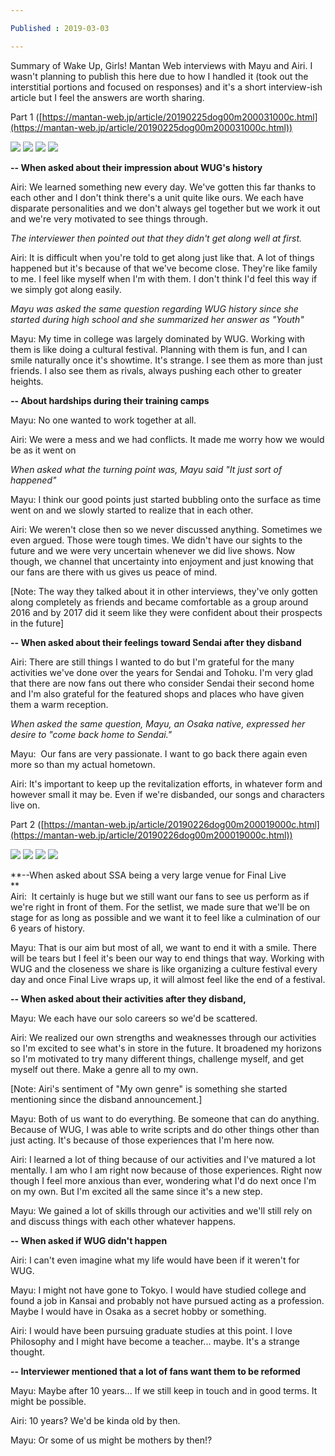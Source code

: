 ```yaml
---

Published : 2019-03-03

---
```


Summary of Wake Up, Girls! Mantan Web interviews with Mayu and Airi. I wasn't planning to publish this here due to how I handled it (took out the interstitial portions and focused on responses) and it's a short interview-ish article but I feel the answers are worth sharing.  

Part 1 ([https://mantan-web.jp/article/20190225dog00m200031000c.html](https://mantan-web.jp/article/20190225dog00m200031000c.html))  

![](/images/001_size6.jpg)
![](/images/004_size6.jpg)
![](/images/003_size6.jpg)
![](/images/002_size6.jpg)

**\-- When asked about their impression about WUG's history**  
  
Airi: We learned something new every day. We've gotten this far thanks to each other and I don't think there's a unit quite like ours. We each have disparate personalities and we don't always gel together but we work it out and we're very motivated to see things through.  
  
_The interviewer then pointed out that they didn't get along well at first._  
  
Airi: It is difficult when you're told to get along just like that. A lot of things happened but it's because of that we've become close. They're like family to me. I feel like myself when I'm with them. I don't think I'd feel this way if we simply got along easily.  
  
_Mayu was asked the same question regarding WUG history since she started during high school and she summarized her answer as "Youth"_  
  
Mayu: My time in college was largely dominated by WUG. Working with them is like doing a cultural festival. Planning with them is fun, and I can smile naturally once it's showtime. It's strange. I see them as more than just friends. I also see them as rivals, always pushing each other to greater heights.  
  
**\-- About hardships during their training camps**  
  
Mayu: No one wanted to work together at all.  
  
Airi: We were a mess and we had conflicts. It made me worry how we would be as it went on  
  
_When asked what the turning point was, Mayu said "It just sort of happened"_  
  
Mayu: I think our good points just started bubbling onto the surface as time went on and we slowly started to realize that in each other.  
  
Airi: We weren't close then so we never discussed anything. Sometimes we even argued. Those were tough times. We didn't have our sights to the future and we were very uncertain whenever we did live shows. Now though, we channel that uncertainty into enjoyment and just knowing that our fans are there with us gives us peace of mind.

\[Note: The way they talked about it in other interviews, they've only gotten along completely as friends and became comfortable as a group around 2016 and by 2017 did it seem like they were confident about their prospects in the future\]

**\-- When asked about their feelings toward Sendai after they disband**  
  
Airi: There are still things I wanted to do but I'm grateful for the many activities we've done over the years for Sendai and Tohoku. I'm very glad that there are now fans out there who consider Sendai their second home and I'm also grateful for the featured shops and places who have given them a warm reception.  

_When asked the same question, Mayu, an Osaka native, expressed her desire to "come back home to Sendai."_

Mayu:  Our fans are very passionate. I want to go back there again even more so than my actual hometown.

Airi: It's important to keep up the revitalization efforts, in whatever form and however small it may be. Even if we're disbanded, our songs and characters live on.

Part 2 ([https://mantan-web.jp/article/20190226dog00m200019000c.html](https://mantan-web.jp/article/20190226dog00m200019000c.html))  

![](/images/002_size6-1.jpg)
![](/images/001_size6-1.jpg)
![](/images/004_size6-1.jpg)
![](/images/003_size6-1.jpg)

**\--When asked about SSA being a very large venue for Final Live  
**  
Airi:  It certainly is huge but we still want our fans to see us perform as if we're right in front of them. For the setlist, we made sure that we'll be on stage for as long as possible and we want it to feel like a culmination of our 6 years of history.  
  
Mayu: That is our aim but most of all, we want to end it with a smile. There will be tears but I feel it's been our way to end things that way. Working with WUG and the closeness we share is like organizing a culture festival every day and once Final Live wraps up, it will almost feel like the end of a festival.  
  
**\-- When asked about their activities after they disband,**  
  
Mayu: We each have our solo careers so we'd be scattered.  
  
Airi: We realized our own strengths and weaknesses through our activities so I'm excited to see what's in store in the future. It broadened my horizons so I'm motivated to try many different things, challenge myself, and get myself out there. Make a genre all to my own. 

\[Note: Airi's sentiment of "My own genre" is something she started mentioning since the disband announcement.\]  

Mayu: Both of us want to do everything. Be someone that can do anything. Because of WUG, I was able to write scripts and do other things other than just acting. It's because of those experiences that I'm here now.  
  
Airi: I learned a lot of thing because of our activities and I've matured a lot mentally. I am who I am right now because of those experiences. Right now though I feel more anxious than ever, wondering what I'd do next once I'm on my own. But I'm excited all the same since it's a new step.  
  
Mayu: We gained a lot of skills through our activities and we'll still rely on and discuss things with each other whatever happens.  
  
**\-- When asked if WUG didn't happen**  
  
Airi: I can't even imagine what my life would have been if it weren't for WUG.  
  
Mayu: I might not have gone to Tokyo. I would have studied college and found a job in Kansai and probably not have pursued acting as a profession. Maybe I would have in Osaka as a secret hobby or something.  
  
Airi: I would have been pursuing graduate studies at this point. I love Philosophy and I might have become a teacher... maybe. It's a strange thought.  
  
**\-- Interviewer mentioned that a lot of fans want them to be reformed**  
  
Mayu: Maybe after 10 years... If we still keep in touch and in good terms. It might be possible.  
  
Airi: 10 years? We'd be kinda old by then.  
  
Mayu: Or some of us might be mothers by then!?
